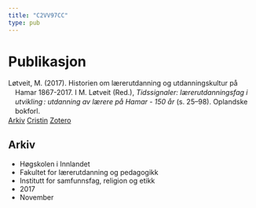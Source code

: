 ```yaml
---
title: "C2VV97CC"
type: pub
---
```

<h1>Publikasjon</h1>
<article id="csl-bib-container-C2VV97CC" class="csl-bib-container">
  <div class="csl-bib-body" style="line-height: 1.35; padding-left: 1em; text-indent:-1em;">
  <div class="csl-entry">L&#xF8;tveit, M. (2017). Historien om l&#xE6;rerutdanning og utdanningskultur p&#xE5; Hamar 1867-2017. I M. L&#xF8;tveit (Red.), <i>Tidssignaler: l&#xE6;rerutdanningsfag i utvikling&#x202F;: utdanning av l&#xE6;rere p&#xE5; Hamar - 150 &#xE5;r</i> (s. 25&#x2013;98). Oplandske bokforl.</div>
</div>
  <div class="csl-bib-buttons">
    <a href="#taxonomy-article-C2VV97CC" class="csl-bib-button">Arkiv</a>
    <a href="https://app.cristin.no/results/show.jsf?id=1519623" alt="Cristin URL" class="csl-bib-button">Cristin</a>
    <a href="http://zotero.org/groups/5402882/items/C2VV97CC" alt="Zotero URL" class="csl-bib-button">Zotero</a>
  </div>
  <div id="csl-bib-meta-container-C2VV97CC"></div>
</article>
<div id="csl-bib-meta-C2VV97CC" class="csl-bib-meta">
  <article id="taxonomy-article-C2VV97CC" class="taxonomy-article">
    <h1>Arkiv</h1>
    <ul>
      <li>Høgskolen i Innlandet</li>
      <li>Fakultet for lærerutdanning og pedagogikk</li>
      <li>Institutt for samfunnsfag, religion og etikk</li>
      <li>2017</li>
      <li>November</li>
    </ul>
  </article>
</div>
